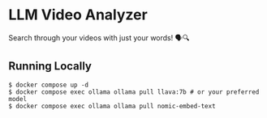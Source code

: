 # LLM Video Analyzer

Search through your videos with just your words! 🗣️🔍

## Running Locally

```console
$ docker compose up -d
$ docker compose exec ollama ollama pull llava:7b # or your preferred model
$ docker compose exec ollama ollama pull nomic-embed-text
```
